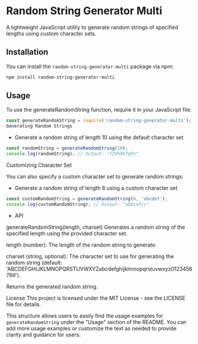 # Random String Generator Multi

A lightweight JavaScript utility to generate random strings of specified lengths using custom character sets.

## Installation

You can install the `random-string-generator-multi` package via npm:

```bash
npm install random-string-generator-multi
```


## Usage
To use the generateRandomString function, require it in your JavaScript file:

```javascript
const generateRandomString = require('random-string-generator-multi');
Generating Random Strings
```

* Generate a random string of length 10 using the default character set

```javascript
const randomString = generateRandomString(10);
console.log(randomString); // Output: "f2Vh9kTqPn"
```

Customizing Character Set

You can also specify a custom character set to generate random strings:

*  Generate a random string of length 8 using a custom character set

```javascript
const customRandomString = generateRandomString(8, 'abcdef');
console.log(customRandomString); // Output: "abbcafcc"

```
* API

generateRandomString(length, charset)
Generates a random string of the specified length using the provided character set.

length (number): The length of the random string to generate.

charset (string, optional): The character set to use for generating the random string (default: 'ABCDEFGHIJKLMNOPQRSTUVWXYZabcdefghijklmnopqrstuvwxyz0123456789').

Returns the generated random string.

License
This project is licensed under the MIT License - see the LICENSE file for details.


This structure allows users to easily find the usage examples for `generateRandomString` under the "Usage" section of the README. You can add more usage examples or customize the text as needed to provide clarity and guidance for users.



